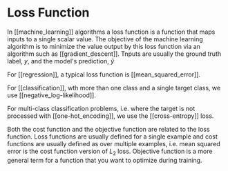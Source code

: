 # Loss Function

In [[machine_learning]] algorithms a loss function is a function that maps inputs to a single scalar value. The objective of the machine learning algorithm is to minimize the value output by this loss function via an algorithm such as [[gradient_descent]]. Tnputs are usually the ground truth label, $y$, and the model's prediction, $\hat{y}$

For [[regression]], a typical loss function is [[mean_squared_error]].

For [[classification]], wth more than one class and a single target class, we use [[negative_log-likelihood]].

For multi-class classification problems, i.e. where the target is not processed with [[one-hot_encoding]], we use the [[cross-entropy]] loss.

Both the cost function and the objective function are related to the loss function. Loss functions are usually defined for a single example and cost functions are usually defined as over multiple examples, i.e. mean squared error is the cost function version of $L_2$ loss. Objective function is a more general term for a function that you want to optimize during training.